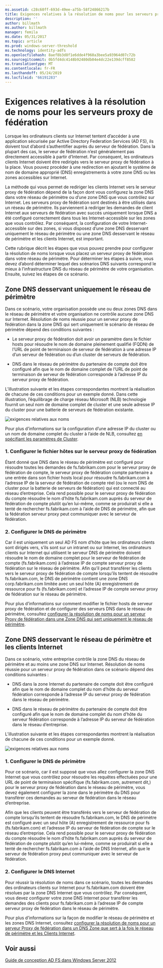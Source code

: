 ```yaml
---
ms.assetid: c28c60ff-693d-49ee-a75b-58f24866217b
title: Exigences relatives à la résolution de noms pour les serveurs proxy de fédération
description: ''
author: billmath
ms.author: billmath
manager: femila
ms.date: 05/31/2017
ms.topic: article
ms.prod: windows-server-threshold
ms.technology: identity-adfs
ms.openlocfilehash: 8aef8b3d8f1e6dde4f960a3bee5a93964d07c72b
ms.sourcegitcommit: 0b5fd4dc4148b92480db04e4dc22e139dcff8582
ms.translationtype: MT
ms.contentlocale: fr-FR
ms.lasthandoff: 05/24/2019
ms.locfileid: "66191283"
---
```

# <a name="name-resolution-requirements-for-federation-server-proxies"></a>Exigences relatives à la résolution de noms pour les serveurs proxy de fédération

Lorsque les ordinateurs clients sur Internet tentent d’accéder à une application sécurisée par Active Directory Federation Services \(AD FS\), ils doivent tout d’abord s’authentifier auprès du serveur de fédération. Dans la plupart des cas, le serveur de fédération n’est généralement pas directement accessible à partir d’Internet. Par conséquent, les ordinateurs clients Internet doivent être redirigés vers le serveur proxy de fédération à la place. Vous pouvez procéder à une redirection en ajoutant le système de nom de domaine approprié \(DNS\) enregistrements à votre zone DNS ou les zones accessibles sur Internet.  
  
La méthode qui vous permet de rediriger les clients Internet vers le serveur proxy de fédération dépend de la façon dont vous configurez la zone DNS dans votre réseau de périmètre ou d’une zone DNS que vous contrôlez sur Internet. Les serveurs proxy de fédération sont destinés à être utilisés dans un réseau de périmètre. Ils parviennent à rediriger les demandes de client Internet aux serveurs de fédération avec succès uniquement lorsque DNS a été configuré correctement dans tous les Internet\-accessible sur les zones que vous contrôlez. Par conséquent, la configuration de votre Internet\-accessible sur des zones, si vous disposez d’une zone DNS desservant uniquement le réseau de périmètre ou une zone DNS desservant le réseau de périmètre et les clients Internet, est important.  
  
Cette rubrique décrit les étapes que vous pouvez prendre pour configurer la résolution de noms lorsque vous placez un serveur proxy de fédération dans votre réseau de périmètre. Pour déterminer les étapes à suivre, vous devez d’abord déterminer lequel des scénarios DNS suivants correspond le mieux à l’infrastructure DNS du réseau de périmètre de votre organisation. Ensuite, suivez les étapes de ce scénario.  
  
## <a name="dns-zone-serving-only-the-perimeter-network"></a>Zone DNS desservant uniquement le réseau de périmètre  
Dans ce scénario, votre organisation possède une ou deux zones DNS dans le réseau de périmètre et votre organisation ne contrôle aucune zone DNS sur Internet. Résolution de noms réussie pour un serveur proxy de fédération dans la zone DNS qui sert uniquement le scénario de réseau de périmètre dépend des conditions suivantes :  
  
-   Le serveur proxy de fédération doit avoir un paramètre dans le fichier hosts pour résoudre le nom de domaine pleinement qualifié \(FQDN\) de l’URL de point de terminaison de serveur de fédération à une adresse IP d’un serveur de fédération ou d’un cluster de serveurs de fédération.  
  
-   DNS dans le réseau de périmètre du partenaire de compte doit être configuré afin que le nom de domaine complet de l’URL de point de terminaison de serveur de fédération corresponde à l’adresse IP du serveur proxy de fédération.  
  
L’illustration suivante et les étapes correspondantes montrent la réalisation de chacune de ces conditions pour un exemple donné. Dans cette illustration, l’équilibrage de charge réseau Microsoft \(NLB\) technologie fournit un seul nom de domaine complet de cluster et une seule adresse IP du cluster pour une batterie de serveurs de fédération existante.  
  
![exigences relatives aux noms](media/adfs2_deploy_single_fs.gif)  
  
Pour plus d’informations sur la configuration d’une adresse IP du cluster ou un nom de domaine complet du cluster à l’aide de NLB, consultez [en spécifiant les paramètres de Cluster](https://go.microsoft.com/fwlink/?LinkId=75282).  
  
### <a name="1-configure-the-hosts-file-on-the-federation-server-proxy"></a>1. Configurer le fichier hôtes sur le serveur proxy de fédération  
Étant donné que DNS dans le réseau de périmètre est configuré pour résoudre toutes les demandes de fs.fabrikam.com pour le serveur proxy de fédération de compte, le serveur proxy de fédération compte partenaire a une entrée dans son fichier hosts local pour résoudre fs.fabrikam.com à l’adresse IP de la serveur de fédération de compte réel \(ou le nom DNS de cluster pour la batterie de serveurs de fédération\) qui est connecté au réseau d’entreprise. Cela rend possible pour le serveur proxy de fédération du compte résoudre le nom d’hôte fs.fabrikam.com auprès du serveur de fédération de compte plutôt qu’en lui-même, comme se produirait si elle a tenté de rechercher fs.fabrikam.com à l’aide de DNS de périmètre, afin que la fédération serveur proxy peut communiquer avec le serveur de fédération.  
  
### <a name="2-configure-perimeter-dns"></a>2. Configurer le DNS de périmètre  
Car il est uniquement un seul AD FS nom d’hôte que les ordinateurs clients sont dirigés vers, s’ils sont sur un intranet ou sur Internet, les ordinateurs clients sur Internet qui utilisent le serveur DNS de périmètre doivent résoudre le nom de domaine complet pour le serveur de fédération de compte \(fs.fabrikam.com\) à l’adresse IP de compte serveur proxy de fédération sur le réseau de périmètre. Afin qu’il peut transférer les clients vers le serveur proxy de fédération de compte lorsqu’ils tentent de résoudre fs.fabrikam.com, le DNS de périmètre contient une zone DNS corp.fabrikam.com limitée avec un seul hôte \(A\) enregistrement de ressource pour fs \(fs.fabrikam.com\) et l’adresse IP de compte serveur proxy de fédération sur le réseau de périmètre.  
  
Pour plus d’informations sur comment modifier le fichier hosts de serveur proxy de fédération et de configurer des serveurs DNS dans le réseau de périmètre, consultez [configurer la résolution de noms pour un serveur Proxy de fédération dans une Zone DNS qui sert uniquement le réseau de périmètre](../../ad-fs/deployment/Configure-Name-Resolution-for-a-Federation-Server-Proxy-in-a-DNS-Zone-That-Serves-Only-the-Perimeter-Network.md).  
  
## <a name="dns-zone-serving-both-the-perimeter-network-and-internet-clients"></a>Zone DNS desservant le réseau de périmètre et les clients Internet  
Dans ce scénario, votre entreprise contrôle la zone DNS du réseau de périmètre et au moins une zone DNS sur Internet. Résolution de noms réussie pour un serveur proxy de fédération dans ce scénario dépend des conditions suivantes :  
  
-   DNS dans la zone Internet du partenaire de compte doit être configuré afin que le nom de domaine complet du nom d’hôte du serveur fédération corresponde à l’adresse IP du serveur proxy de fédération dans le réseau de périmètre.  
  
-   DNS dans le réseau de périmètre du partenaire de compte doit être configuré afin que le nom de domaine complet du nom d’hôte du serveur fédération corresponde à l’adresse IP du serveur de fédération dans le réseau d’entreprise.  
  
L’illustration suivante et les étapes correspondantes montrent la réalisation de chacune de ces conditions pour un exemple donné.  
  
![exigences relatives aux noms](media/adfs2_deploy_fsp_3DNS.gif)  
  
### <a name="1-configure-perimeter-dns"></a>1. Configurer le DNS de périmètre  
Pour ce scénario, car il est supposé que vous allez configurer la zone DNS Internet que vous contrôlez pour résoudre les requêtes effectuées pour une URL de point de terminaison spécifique \(fs.fabrikam.com, autrement dit,\) pour le serveur proxy de fédération dans le réseau de périmètre, vous devez également configurer la zone dans le périmètre du DNS pour transférer ces demandes au serveur de fédération dans le réseau d’entreprise.  
  
Afin que les clients peuvent être transférés vers le serveur de fédération de compte lorsqu’ils tentent de résoudre fs.fabrikam.com, le DNS de périmètre est configuré avec un seul hôte \(A\) enregistrement de ressource pour fs \(fs.fabrikam.com\) et l’adresse IP du serveur de fédération de compte sur le réseau d’entreprise. Cela rend possible pour le serveur proxy de fédération du compte résoudre le nom d’hôte fs.fabrikam.com auprès du serveur de fédération de compte plutôt qu’en lui-même, comme se produirait si elle a tenté de rechercher fs.fabrikam.com à l’aide de DNS Internet, afin que le serveur de fédération proxy peut communiquer avec le serveur de fédération.  
  
### <a name="2-configure-internet-dns"></a>2. Configurer le DNS Internet  
Pour réussir la résolution de noms dans ce scénario, toutes les demandes des ordinateurs clients sur Internet pour fs.fabrikam.com doivent être résolues par la zone DNS Internet que vous contrôlez. Par conséquent, vous devez configurer votre zone DNS Internet pour transférer les demandes des clients pour fs.fabrikam.com à l’adresse IP de compte serveur proxy de fédération dans le réseau de périmètre.  
  
Pour plus d’informations sur la façon de modifier le réseau de périmètre et les zones DNS Internet, consultez [configurer la résolution de noms pour un serveur Proxy de fédération dans un DNS Zone que sert à la fois le réseau de périmètre et les Clients Internet](../../ad-fs/deployment/Configure-Name-Resolution-for-a-Federation-Server-Proxy-in-a-DNS-Zone-That-Serves-Both-the-Perimeter-Network-and-Internet-Clients.md).  
  
## <a name="see-also"></a>Voir aussi
[Guide de conception AD FS dans Windows Server 2012](AD-FS-Design-Guide-in-Windows-Server-2012.md)

